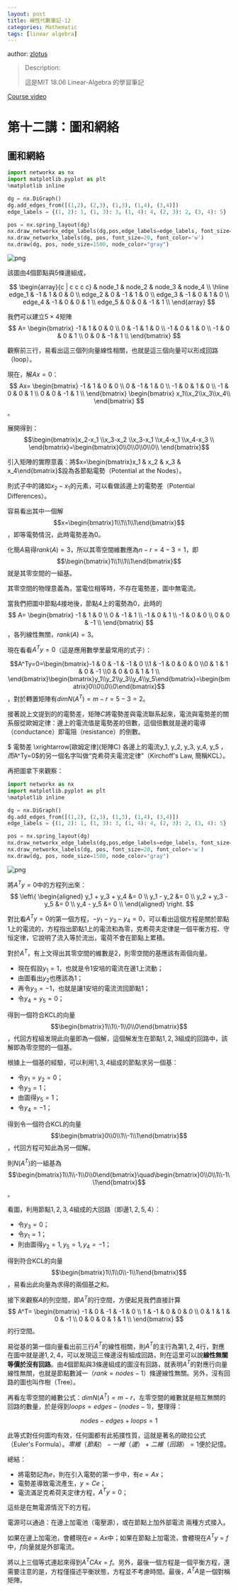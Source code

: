 ```yaml
---
layout: post
title: 線性代數筆記-12
categories: Mathematic
tags: [linear algebra]
---
```


author: [zlotus](https://github.com/zlotus/notes-linear-algebra)

> Description:
>
> 這是MIT 18.06 Linear-Algebra 的學習筆記	

[Course video](https://www.youtube.com/watch?v=QVKj3LADCnA&list=PLE7DDD91010BC51F8&index=13&ab_channel=MITOpenCourseWare)

<!-- more -->

# 第十二講：圖和網絡

## 圖和網絡


```python
import networkx as nx
import matplotlib.pyplot as plt
%matplotlib inline

dg = nx.DiGraph()
dg.add_edges_from([(1,2), (2,3), (1,3), (1,4), (3,4)])
edge_labels = {(1, 2): 1, (1, 3): 3, (1, 4): 4, (2, 3): 2, (3, 4): 5}

pos = nx.spring_layout(dg)
nx.draw_networkx_edge_labels(dg,pos,edge_labels=edge_labels, font_size=16)
nx.draw_networkx_labels(dg, pos, font_size=20, font_color='w')
nx.draw(dg, pos, node_size=1500, node_color="gray")
```


![png](/public/img/linear-algebra-12/output_1_0.png)


該圖由4個節點與5條邊組成，

$$
\begin{array}{c | c c c c}
       & node_1 & node_2 & node_3 & node_4 \\
\hline
edge_1 & -1     & 1      & 0      & 0      \\
edge_2 & 0      & -1     & 1      & 0      \\
edge_3 & -1     & 0      & 1      & 0      \\
edge_4 & -1     & 0      & 0      & 1      \\
edge_5 & 0      & 0      & -1     & 1      \\
\end{array}
$$

我們可以建立$5 \times 4$矩陣
$$
A=
\begin{bmatrix}
-1 & 1 & 0 & 0 \\
0 & -1 & 1 & 0 \\
-1 & 0 & 1 & 0 \\
-1 & 0 & 0 & 1 \\
0 & 0 & -1 & 1 \\
\end{bmatrix}
$$

觀察前三行，易看出這三個列向量線性相關，也就是這三個向量可以形成回路（loop）。

現在，解$Ax=0$：
$$
Ax=
\begin{bmatrix}
-1 & 1 & 0 & 0 \\
0 & -1 & 1 & 0 \\
-1 & 0 & 1 & 0 \\
-1 & 0 & 0 & 1 \\
0 & 0 & -1 & 1 \\
\end{bmatrix}
\begin{bmatrix}
x_1\\x_2\\x_3\\x_4\\
\end{bmatrix}
$$。

展開得到：
$$\begin{bmatrix}x_2-x_1 \\x_3-x_2 \\x_3-x_1 \\x_4-x_1 \\x_4-x_3 \\ \end{bmatrix}=\begin{bmatrix}0\\0\\0\\0\\0\\ \end{bmatrix}$$

引入矩陣的實際意義：將$x=\begin{bmatrix}x_1 & x_2 & x_3 & x_4\end{bmatrix}$設為各節點電勢（Potential at the Nodes）。

則式子中的諸如$x_2-x_1$的元素，可以看做該邊上的電勢差（Potential Differences）。

容易看出其中一個解$$x=\begin{bmatrix}1\\1\\1\\1\end{bmatrix}$$，即等電勢情況，此時電勢差為$0$。

化簡$A$易得$rank(A)=3$，所以其零空間維數應為$n-r=4-3=1$，即$$\begin{bmatrix}1\\1\\1\\1\end{bmatrix}$$就是其零空間的一組基。

其零空間的物理意義為，當電位相等時，不存在電勢差，圖中無電流。

當我們把圖中節點$4$接地後，節點$4$上的電勢為$0$，此時的
$$
A=
\begin{bmatrix}
-1 & 1 & 0 \\
0 & -1 & 1 \\
-1 & 0 & 1 \\
-1 & 0 & 0 \\
0 & 0 & -1 \\
\end{bmatrix}
$$，各列線性無關，$rank(A)=3$。

現在看看$A^Ty=0$（這是應用數學里最常用的式子）：

$$A^Ty=0=\begin{bmatrix}-1 & 0 & -1 & -1 & 0 \\1 & -1 & 0 & 0 & 0 \\0 & 1 & 1 & 0 & -1 \\0 & 0 & 0 & 1 & 1 \\ \end{bmatrix}\begin{bmatrix}y_1\\y_2\\y_3\\y_4\\y_5\end{bmatrix}=\begin{bmatrix}0\\0\\0\\0\end{bmatrix}$$，對於轉置矩陣有$dim N(A^T)=m-r=5-3=2$。

接著說上文提到的的電勢差，矩陣$C$將電勢差與電流聯系起來，電流與電勢差的關系服從歐姆定律：邊上的電流值是電勢差的倍數，這個倍數就是邊的電導（conductance）即電阻（resistance）的倒數。

$
電勢差
\xrightarrow[歐姆定律]{矩陣C}
各邊上的電流y_1, y_2, y_3, y_4, y_5
$，而$A^Ty=0$的另一個名字叫做“克希荷夫電流定律”（Kirchoff's Law, 簡稱KCL）。

再把圖拿下來觀察：


```python
import networkx as nx
import matplotlib.pyplot as plt
%matplotlib inline

dg = nx.DiGraph()
dg.add_edges_from([(1,2), (2,3), (1,3), (1,4), (3,4)])
edge_labels = {(1, 2): 1, (1, 3): 3, (1, 4): 4, (2, 3): 2, (3, 4): 5}

pos = nx.spring_layout(dg)
nx.draw_networkx_edge_labels(dg,pos,edge_labels=edge_labels, font_size=16)
nx.draw_networkx_labels(dg, pos, font_size=20, font_color='w')
nx.draw(dg, pos, node_size=1500, node_color="gray")
```


![png](/public/img/linear-algebra-12/output_3_0.png)


將$A^Ty=0$中的方程列出來：
$$
\left\{
\begin{aligned}
y_1 + y_3 + y_4 &= 0 \\
y_1 - y_2 &= 0 \\
y_2 + y_3 - y_5 &= 0 \\
y_4 - y_5 &= 0 \\
\end{aligned}
\right.
$$

對比看$A^Ty=0$的第一個方程，$-y_1-y_3-y_4=0$，可以看出這個方程是關於節點$1$上的電流的，方程指出節點$1$上的電流和為零，克希荷夫定律是一個平衡方程、守恒定律，它說明了流入等於流出，電荷不會在節點上累積。

對於$A^T$，有上文得出其零空間的維數是$2$，則零空間的基應該有兩個向量。

* 現在假設$y_1=1$，也就是令$1$安培的電流在邊$1$上流動；
* 由圖看出$y_2$也應該為$1$；
* 再令$y_3=-1$，也就是讓$1$安培的電流流回節點$1$；
* 令$y_4=y_5=0$；

得到一個符合KCL的向量$$\begin{bmatrix}1\\1\\-1\\0\\0\end{bmatrix}$$，代回方程組发現此向量即為一個解，這個解发生在節點$1,2,3$組成的回路中，該解即為零空間的一個基。

根據上一個基的經驗，可以利用$1,3,4$組成的節點求另一個基：

* 令$y_1=y_2=0$；
* 令$y_3=1$；
* 由圖得$y_5=1$；
* 令$y_4=-1$；

得到令一個符合KCL的向量$$\begin{bmatrix}0\\0\\1\\-1\\1\end{bmatrix}$$，代回方程可知此為另一個解。

則$N(A^T)$的一組基為$$\begin{bmatrix}1\\1\\-1\\0\\0\end{bmatrix}\quad\begin{bmatrix}0\\0\\1\\-1\\1\end{bmatrix}$$。

看圖，利用節點$1,2,3,4$組成的大回路（即邊$1,2,5,4$）：

* 令$y_3=0$；
* 令$y_1=1$；
* 則由圖得$y_2=1, y_5=1, y_4=-1$；

得到符合KCL的向量$$\begin{bmatrix}1\\1\\0\\-1\\1\end{bmatrix}$$，易看出此向量為求得的兩個基之和。

接下來觀察$A$的列空間，即$A^T$的行空間，方便起見我們直接計算
$$
A^T=
\begin{bmatrix}
-1 & 0 & -1 & -1 & 0 \\
1 & -1 & 0 & 0 & 0 \\
0 & 1 & 1 & 0 & -1 \\
0 & 0 & 0 & 1 & 1 \\
\end{bmatrix}
$$
的行空間。

易從基的第一個向量看出前三行$A^T$的線性相關，則$A^T$的主行為第$1,2,4$行，對應在圖中就是邊$1,2,4$，可以发現這三條邊沒有組成回路，則在這里可以說**線性無關等價於沒有回路**。由$4$個節點與$3$條邊組成的圖沒有回路，就表明$A^T$的對應行向量線性無關，也就是節點數減一（$rank=nodes-1$）條邊線性無關。另外，沒有回路的圖也叫作樹（Tree）。

再看左零空間的維數公式：$dim N(A^T)=m-r$，左零空間的維數就是相互無關的回路的數量，於是得到$loops=edges-(nodes-1)$，整理得：

$$
nodes-edges+loops=1
$$

此等式對任何圖均有效，任何圖都有此拓撲性質，這就是著名的歐拉公式（Euler's Formula）。$零維（節點）-一維（邊）+二維（回路）=1$便於記憶。

總結：

* 將電勢記為$e$，則在引入電勢的第一步中，有$e=Ax$；
* 電勢差導致電流產生，$y=Ce$；
* 電流滿足克希荷夫定律方程，$A^Ty=0$；

這些是在無電源情況下的方程。

電源可以通過：在邊上加電池（電壓源），或在節點上加外部電流 兩種方式接入。

如果在邊上加電池，會體現在$e=Ax$中；如果在節點上加電流，會體現在$A^Ty=f$中，$f$向量就是外部電流。

將以上三個等式連起來得到$A^TCAx=f$。另外，最後一個方程是一個平衡方程，還需要注意的是，方程僅描述平衡狀態，方程並不考慮時間。最後，$A^TA$是一個對稱矩陣。
